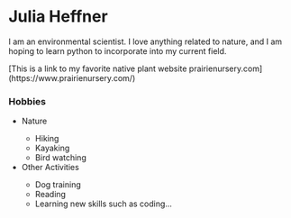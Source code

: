 <h1> Julia Heffner </h1>
    <p> I am an environmental scientist. I love anything related to nature, and I am hoping to learn python to incorporate into my current field. </p>
    [This is a link to my favorite native plant website prairienursery.com] (https://www.prairienursery.com/)
<h3> Hobbies </h3>
    <ul>
        <li> Nature </li>
            <ul>
             <li> Hiking </li>
             <li> Kayaking </li>
             <li> Bird watching </li>
            </ul>
        <li> Other Activities </li>
            <ul>
             <li> Dog training </li>
             <li> Reading </li>
             <li> Learning new skills such as coding... </li>
            </ul>
    </ul>

